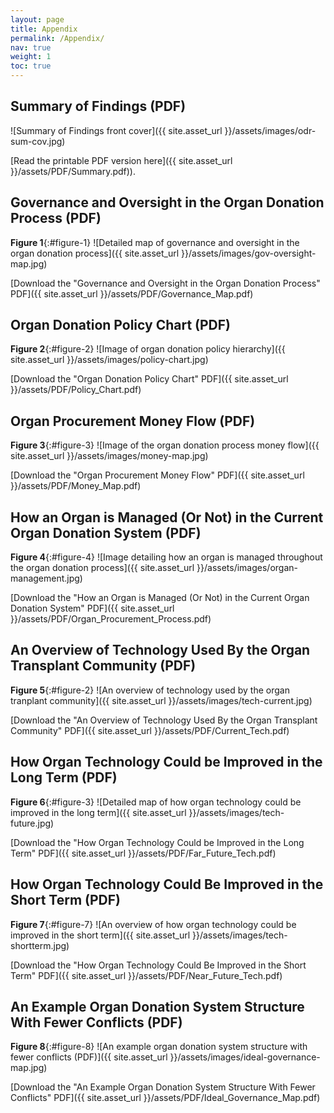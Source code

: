 ```yaml
---
layout: page
title: Appendix
permalink: /Appendix/
nav: true
weight: 1
toc: true
---
```

## Summary of Findings (PDF)

![Summary of Findings front cover]({{ site.asset_url }}/assets/images/odr-sum-cov.jpg)

[Read the printable PDF version here]({{ site.asset_url }}/assets/PDF/Summary.pdf)).

## Governance and Oversight in the Organ Donation Process (PDF)
**Figure 1**{:#figure-1}
![Detailed map of governance and oversight in the organ donation process]({{ site.asset_url }}/assets/images/gov-oversight-map.jpg)

[Download the "Governance and Oversight in the Organ Donation Process" PDF]({{ site.asset_url }}/assets/PDF/Governance_Map.pdf)

## Organ Donation Policy Chart (PDF)
**Figure 2**{:#figure-2} 
![Image of organ donation policy hierarchy]({{ site.asset_url }}/assets/images/policy-chart.jpg)

[Download the "Organ Donation Policy Chart" PDF]({{ site.asset_url }}/assets/PDF/Policy_Chart.pdf)

## Organ Procurement Money Flow (PDF)
**Figure 3**{:#figure-3}
![Image of the organ donation process money flow]({{ site.asset_url }}/assets/images/money-map.jpg)

[Download the "Organ Procurement Money Flow" PDF]({{ site.asset_url }}/assets/PDF/Money_Map.pdf)

## How an Organ is Managed (Or Not) in the Current Organ Donation System (PDF)
**Figure 4**{:#figure-4}
![Image detailing how an organ is managed throughout the organ donation process]({{ site.asset_url }}/assets/images/organ-management.jpg)

[Download the "How an Organ is Managed (Or Not) in the Current Organ Donation System" PDF]({{ site.asset_url }}/assets/PDF/Organ_Procurement_Process.pdf)

## An Overview of Technology Used By the Organ Transplant Community (PDF)
**Figure 5**{:#figure-2}
![An overview of technology used by the organ tranplant community]({{ site.asset_url }}/assets/images/tech-current.jpg)

[Download the "An Overview of Technology Used By the Organ Transplant Community" PDF]({{ site.asset_url }}/assets/PDF/Current_Tech.pdf)

## How Organ Technology Could be Improved in the Long Term (PDF)
**Figure 6**{:#figure-3}
![Detailed map of how organ technology could be improved in the long term]({{ site.asset_url }}/assets/images/tech-future.jpg)

[Download the "How Organ Technology Could be Improved in the Long Term" PDF]({{ site.asset_url }}/assets/PDF/Far_Future_Tech.pdf)

## How Organ Technology Could Be Improved in the Short Term (PDF)
**Figure 7**{:#figure-7}
![An overview of how organ technology could be improved in the short term]({{ site.asset_url }}/assets/images/tech-shortterm.jpg)

[Download the "How Organ Technology Could Be Improved in the Short Term" PDF]({{ site.asset_url }}/assets/PDF/Near_Future_Tech.pdf)

## An Example Organ Donation System Structure With Fewer Conflicts (PDF)
**Figure 8**{:#figure-8}
![An example organ donation system structure with fewer conflicts (PDF)]({{ site.asset_url }}/assets/images/ideal-governance-map.jpg)

[Download the "An Example Organ Donation System Structure With Fewer Conflicts" PDF]({{ site.asset_url }}/assets/PDF/Ideal_Governance_Map.pdf)
